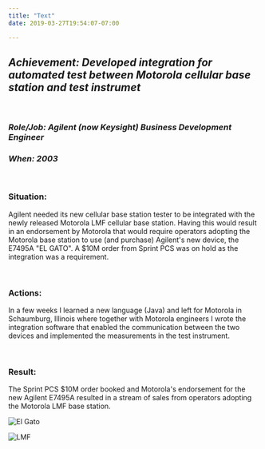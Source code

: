 ```yaml
---
title: "Text"
date: 2019-03-27T19:54:07-07:00

---
```


## ***Achievement: Developed integration for automated test between Motorola cellular base  station and test instrumet*** 
<p><br/></p>

### ***Role/Job: Agilent (now Keysight) Business Development Engineer***
### ***When: 2003***
<p><br/></p>
  
### Situation:
Agilent needed its new cellular base station tester to be integrated with the newly released Motorola LMF cellular base station. Having this would result in an endorsement by Motorola that would require operators adopting the Motorola base station to use (and purchase) Agilent's new device, the E7495A "EL GATO". A $10M order from Sprint PCS was on hold as the integration was a requirement.<p><br/></p>

### Actions:
In a few weeks I learned a new language (Java) and left for Motorola in Schaumburg, Illinois where together with Motorola engineers I wrote the integration software that enabled the communication between the two devices and implemented the measurements in the test instrument.<p><br/></p>

### Result:
The Sprint PCS $10M order booked and Motorola's endorsement for the new Agilent E7495A resulted in a stream of sales from operators adopting the Motorola LMF base station.

![El Gato](/img/ElGato.png)

![LMF](/img/MotoLMFElGato.png)